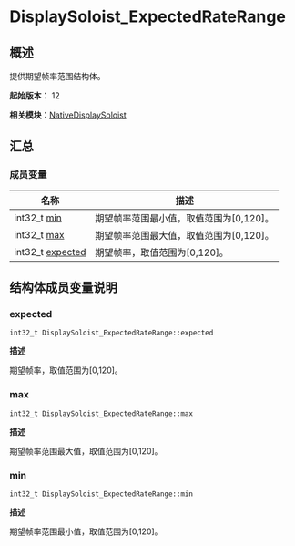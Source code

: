 # DisplaySoloist_ExpectedRateRange


## 概述

提供期望帧率范围结构体。

**起始版本：** 12

**相关模块：**[NativeDisplaySoloist](_native_display_soloist.md)


## 汇总


### 成员变量

| 名称 | 描述 | 
| -------- | -------- |
| int32_t [min](#min) | 期望帧率范围最小值，取值范围为[0,120]。 | 
| int32_t [max](#max) | 期望帧率范围最大值，取值范围为[0,120]。 | 
| int32_t [expected](#expected) | 期望帧率，取值范围为[0,120]。 | 


## 结构体成员变量说明


### expected

```
int32_t DisplaySoloist_ExpectedRateRange::expected
```

**描述**

期望帧率，取值范围为[0,120]。


### max

```
int32_t DisplaySoloist_ExpectedRateRange::max
```

**描述**

期望帧率范围最大值，取值范围为[0,120]。


### min

```
int32_t DisplaySoloist_ExpectedRateRange::min
```

**描述**

期望帧率范围最小值，取值范围为[0,120]。
